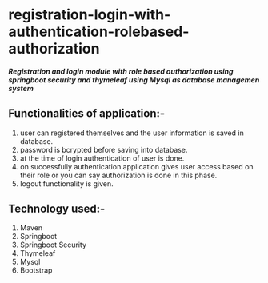 # registration-login-with-authentication-rolebased-authorization
##### Registration and login module with role based authorization using **springboot security**  and **thymeleaf** using **Mysql** as database managemen system
## Functionalities of application:-
1. user can registered themselves and the user information is saved in database.
2. password is bcrypted before saving into database.
3. at the time of login authentication of user is done.
4. on successfully authentication application gives user access based on their role or you can say authorization is done in this phase.
5. logout functionality is given.

## Technology used:-
1. Maven
2. Springboot
3. Springboot Security
4. Thymeleaf
5. Mysql
6. Bootstrap

